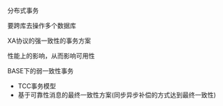 

分布式事务

要跨库去操作多个数据库

XA协议的强一致性的事务方案

性能上的影响，从而影响可用性

BASE下的弱一致性事务

* TCC事务模型
* 基于可靠性消息的最终一致性方案(同步异步补偿的方式达到最终一致性)

